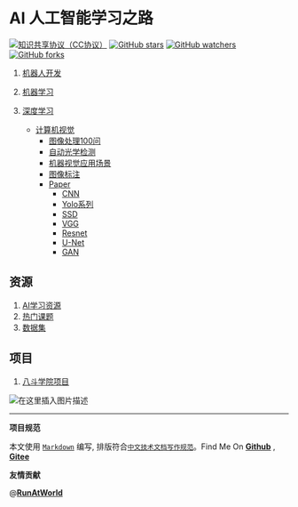# AI 人工智能学习之路

[![知识共享协议（CC协议）](https://img.shields.io/badge/License-Creative%20Commons-DC3D24.svg)](https://creativecommons.org/licenses/by-nc-sa/4.0/deed.zh)
[![GitHub stars](https://img.shields.io/github/stars/hbulpf/aipath.svg?label=Stars)](https://github.com/hbulpf/aipath)
[![GitHub watchers](https://img.shields.io/github/watchers/hbulpf/aipath.svg?label=Watchers)](https://github.com/hbulpf/aipath/watchers)
[![GitHub forks](https://img.shields.io/github/forks/hbulpf/aipath.svg?label=Forks)](https://github.com/hbulpf/aipath/fork)

1. [机器人开发](robot/README.md)

2. [机器学习](./ml/)
   
3. [深度学习](./dl/)
     - [计算机视觉](cv/README.md)
       - [图像处理100问](cv/图像处理100问.md)
       - [自动光学检测](cv/aoi.md)
       - [机器视觉应用场景](cv/机器视觉应用场景.md)
       - [图像标注](cv/图像标注.md)
       - [Paper](cv/paper/README.md)
          - [CNN](cv/paper/cnn.md)
          - [Yolo系列](cv/paper/yolo.md)
          - [SSD](cv/paper/ssd.md)
          - [VGG](cv/paper/vgg.md)
          - [Resnet](cv/paper/resnet.md)
          - [U-Net](cv/paper/unet.md)
          - [GAN](cv/paper/gan.md)

## 资源

1. [AI学习资源](./ai_source.md)
2. [热门课题](./hot/README.md)
3. [数据集](./datasets/README.md)


## 项目

1. [八斗学院项目](./project/八斗学院.md)

![在这里插入图片描述](https://img-blog.csdnimg.cn/20200404200312425.png?x-oss-process=image/watermark,type_ZmFuZ3poZW5naGVpdGk,shadow_10,text_aHR0cHM6Ly9ibG9nLmNzZG4ubmV0L2RoYWl1ZGE=,size_16,color_FFFFFF,t_70#pic_center)


----------------------------------------

**项目规范**

本文使用 [`Markdown`](https://www.markdownguide.org/basic-syntax) 编写, 排版符合[`中文技术文档写作规范`](https://github.com/hbulpf/document-style-guide)。Find Me On [**Github**](https://github.com/hbulpf/aipath) , [**Gitee**](https://gitee.com/hecloudAi/aipath)

**友情贡献**

@[**RunAtWorld**](http://www.github.com/RunAtWorld)  &nbsp;  

